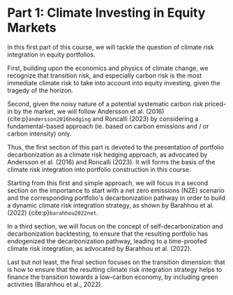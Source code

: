 # Part 1: Climate Investing in Equity Markets

In this first part of this course, we will tackle the question of climate risk integration in equity portfolios.

First, building upon the economics and physics of climate change, we recognize that transition risk, and especially carbon risk is the most immediate climate risk to take into account into equity investing, given the tragedy of the horizon.

Second, given the noisy nature of a potential systematic carbon risk priced-in by the market, we will follow Andersson et al. (2016)  {cite:p}`andersson2016hedging` and Roncalli (2023) by considering a fundamental-based approach (ie. based on carbon emissions and / or carbon intensity) only.

Thus, the first section of this part is devoted to the presentation of portfolio decarbonization as a climate risk hedging approach, as advocated by Andersson et al. (2016) and Roncalli (2023). It will forms the basis of the climate risk integration into portfolio construction in this course.

Starting from this first and simple approach, we will focus in a second section on the importance to start with a net zero emissions (NZE) scenario and the corresponding portfolio's decarbonization pathway in order to build a dynamic climate risk integration strategy, as shown by Barahhou et al. (2022) {cite:p}`barahhou2022net`.

In a third section, we will focus on the concept of self-decarbonization and decarbonization backtesting, to ensure that the resulting portfolio has endogenized the decarbonization pathway, leading to a time-proofed climate risk integration, as advocated by Barahhou et al. (2022).

Last but not least, the final section focuses on the transition dimension: that is how to ensure that the resulting climate risk integration strategy helps to finance the transition towards a low-carbon economy, by including green activities (Barahhou et al., 2022).
